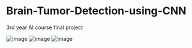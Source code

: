 # Brain-Tumor-Detection-using-CNN
3rd year AI course final project

![image](https://github.com/user-attachments/assets/48262265-79ff-47d5-968a-720def2879e8)
![image](https://github.com/user-attachments/assets/789431f2-3360-408c-99ee-15d16590140f)
![image](https://github.com/user-attachments/assets/6de07e6e-674c-412d-9401-30fb9d1807b8)
